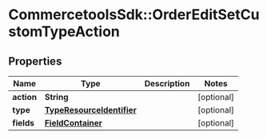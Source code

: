 # CommercetoolsSdk::OrderEditSetCustomTypeAction

## Properties
Name | Type | Description | Notes
------------ | ------------- | ------------- | -------------
**action** | **String** |  | [optional] 
**type** | [**TypeResourceIdentifier**](TypeResourceIdentifier.md) |  | [optional] 
**fields** | [**FieldContainer**](FieldContainer.md) |  | [optional] 

